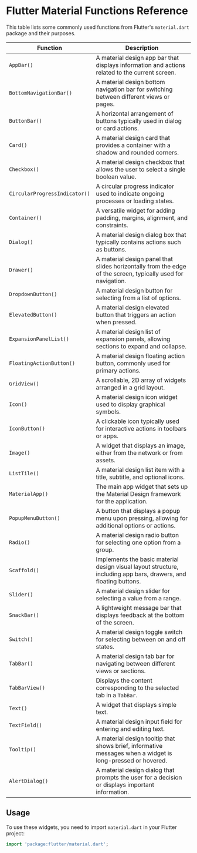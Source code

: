 # Flutter Material Functions Reference

This table lists some commonly used functions from Flutter's `material.dart` package and their purposes.

| **Function**                   | **Description**                                                                 |
|---------------------------------|---------------------------------------------------------------------------------|
| `AppBar()`                      | A material design app bar that displays information and actions related to the current screen. |
| `BottomNavigationBar()`          | A material design bottom navigation bar for switching between different views or pages. |
| `ButtonBar()`                   | A horizontal arrangement of buttons typically used in dialog or card actions.   |
| `Card()`                        | A material design card that provides a container with a shadow and rounded corners. |
| `Checkbox()`                    | A material design checkbox that allows the user to select a single boolean value. |
| `CircularProgressIndicator()`    | A circular progress indicator used to indicate ongoing processes or loading states. |
| `Container()`                   | A versatile widget for adding padding, margins, alignment, and constraints.     |
| `Dialog()`                      | A material design dialog box that typically contains actions such as buttons.   |
| `Drawer()`                      | A material design panel that slides horizontally from the edge of the screen, typically used for navigation. |
| `DropdownButton()`              | A material design button for selecting from a list of options.                 |
| `ElevatedButton()`              | A material design elevated button that triggers an action when pressed.         |
| `ExpansionPanelList()`          | A material design list of expansion panels, allowing sections to expand and collapse. |
| `FloatingActionButton()`         | A material design floating action button, commonly used for primary actions.    |
| `GridView()`                    | A scrollable, 2D array of widgets arranged in a grid layout.                    |
| `Icon()`                        | A material design icon widget used to display graphical symbols.               |
| `IconButton()`                  | A clickable icon typically used for interactive actions in toolbars or apps.    |
| `Image()`                       | A widget that displays an image, either from the network or from assets.        |
| `ListTile()`                    | A material design list item with a title, subtitle, and optional icons.         |
| `MaterialApp()`                 | The main app widget that sets up the Material Design framework for the application. |
| `PopupMenuButton()`             | A button that displays a popup menu upon pressing, allowing for additional options or actions. |
| `Radio()`                       | A material design radio button for selecting one option from a group.           |
| `Scaffold()`                    | Implements the basic material design visual layout structure, including app bars, drawers, and floating buttons. |
| `Slider()`                      | A material design slider for selecting a value from a range.                    |
| `SnackBar()`                    | A lightweight message bar that displays feedback at the bottom of the screen.   |
| `Switch()`                      | A material design toggle switch for selecting between on and off states.        |
| `TabBar()`                      | A material design tab bar for navigating between different views or sections.   |
| `TabBarView()`                  | Displays the content corresponding to the selected tab in a `TabBar`.           |
| `Text()`                        | A widget that displays simple text.                                             |
| `TextField()`                   | A material design input field for entering and editing text.                    |
| `Tooltip()`                     | A material design tooltip that shows brief, informative messages when a widget is long-pressed or hovered. |
| `AlertDialog()`                 | A material design dialog that prompts the user for a decision or displays important information. |

## Usage

To use these widgets, you need to import `material.dart` in your Flutter project:

```dart
import 'package:flutter/material.dart';
